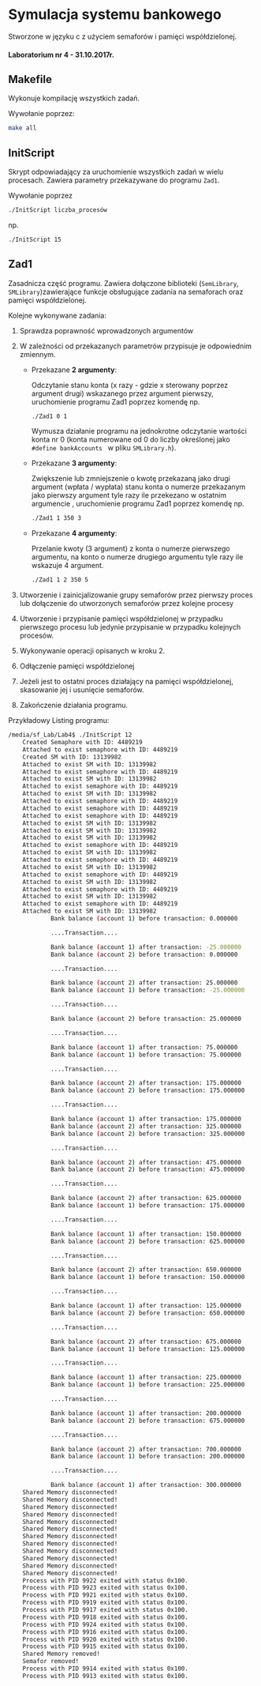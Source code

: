 # Symulacja systemu bankowego

Stworzone w języku c z użyciem semaforów i pamięci współdzielonej.

#### Laboratorium nr 4 - 31.10.2017r.



## Makefile

Wykonuje kompilację wszystkich zadań. 

Wywołanie poprzez:  

```bash
make all
```



## InitScript

Skrypt odpowiadający za uruchomienie wszystkich zadań w wielu procesach. Zawiera parametry przekazywane do programu `Zad1`.  

Wywołanie poprzez

```bash
./InitScript liczba_procesów
```

np.

```bash
./InitScript 15
```



## Zad1

Zasadnicza część programu. Zawiera dołączone biblioteki (`SemLibrary`, `SMLibrary`)zawierające funkcje obsługujące zadania na semaforach oraz pamięci współdzielonej.

Kolejne wykonywane zadania:

1. Sprawdza poprawność wprowadzonych argumentów

2. W zależności od przekazanych parametrów przypisuje je odpowiednim zmiennym.

   - Przekazane **2 argumenty**:

     Odczytanie stanu konta (x razy - gdzie x sterowany poprzez argument drugi) wskazanego przez argument pierwszy, uruchomienie programu Zad1 poprzez komendę np.

     ```bash
     ./Zad1 0 1
     ```

     Wymusza działanie programu na jednokrotne odczytanie wartości konta nr 0 (konta numerowane od 0 do liczby określonej jako `#define bankAccounts ` w pliku `SMLibrary.h`).


   - Przekazane **3 argumenty**:

     Zwiększenie lub zmniejszenie o kwotę przekazaną jako drugi argument (wpłata / wypłata) stanu konta o numerze przekazanym jako pierwszy argument tyle razy ile przekezano w ostatnim argumencie , uruchomienie programu Zad1 poprzez komendę np.

     ```bash
     ./Zad1 1 350 3
     ```

   - Przekazane **4 argumenty**:

     Przelanie kwoty (3 argument) z konta o numerze pierwszego argumentu, na konto o numerze drugiego argumentu tyle razy ile wskazuje 4 argument. 

     ```bash
     ./Zad1 1 2 350 5
     ```

3. Utworzenie i zainicjalizowanie grupy semaforów przez pierwszy proces lub dołączenie do utworzonych semaforów przez kolejne procesy

4. Utworzenie i przypisanie pamięci współdzielonej w przypadku pierwszego procesu lub jedynie przypisanie w przypadku kolejnych procesów.

5. Wykonywanie operacji opisanych w kroku 2.

6. Odłączenie pamięci współdzielonej

7. Jeżeli jest to ostatni proces działający na pamięci współdzielonej, skasowanie jej i usunięcie semaforów.

8. Zakończenie działania programu.



Przykładowy Listing programu:

```bash
/media/sf_Lab/Lab4$ ./InitScript 12
    Created Semaphore with ID: 4489219
    Attached to exist semaphore with ID: 4489219
    Created SM with ID: 13139982
    Attached to exist SM with ID: 13139982
    Attached to exist semaphore with ID: 4489219
    Attached to exist SM with ID: 13139982
    Attached to exist semaphore with ID: 4489219
    Attached to exist SM with ID: 13139982
    Attached to exist semaphore with ID: 4489219
    Attached to exist semaphore with ID: 4489219
    Attached to exist semaphore with ID: 4489219
    Attached to exist SM with ID: 13139982
    Attached to exist SM with ID: 13139982
    Attached to exist SM with ID: 13139982
    Attached to exist semaphore with ID: 4489219
    Attached to exist SM with ID: 13139982
    Attached to exist semaphore with ID: 4489219
    Attached to exist SM with ID: 13139982
    Attached to exist semaphore with ID: 4489219
    Attached to exist SM with ID: 13139982
    Attached to exist semaphore with ID: 4489219
    Attached to exist SM with ID: 13139982
    Attached to exist semaphore with ID: 4489219
    Attached to exist SM with ID: 13139982
            Bank balance (account 1) before transaction: 0.000000

            ....Transaction....

            Bank balance (account 1) after transaction: -25.000000
            Bank balance (account 2) before transaction: 0.000000

            ....Transaction....

            Bank balance (account 2) after transaction: 25.000000
            Bank balance (account 1) before transaction: -25.000000

            ....Transaction....

            Bank balance (account 2) before transaction: 25.000000

            ....Transaction....

            Bank balance (account 1) after transaction: 75.000000
            Bank balance (account 1) before transaction: 75.000000

            ....Transaction....

            Bank balance (account 2) after transaction: 175.000000
            Bank balance (account 2) before transaction: 175.000000

            ....Transaction....

            Bank balance (account 1) after transaction: 175.000000
            Bank balance (account 2) after transaction: 325.000000
            Bank balance (account 2) before transaction: 325.000000

            ....Transaction....

            Bank balance (account 2) after transaction: 475.000000
            Bank balance (account 2) before transaction: 475.000000

            ....Transaction....

            Bank balance (account 2) after transaction: 625.000000
            Bank balance (account 1) before transaction: 175.000000

            ....Transaction....

            Bank balance (account 1) after transaction: 150.000000
            Bank balance (account 2) before transaction: 625.000000

            ....Transaction....

            Bank balance (account 2) after transaction: 650.000000
            Bank balance (account 1) before transaction: 150.000000

            ....Transaction....

            Bank balance (account 1) after transaction: 125.000000
            Bank balance (account 2) before transaction: 650.000000

            ....Transaction....

            Bank balance (account 2) after transaction: 675.000000
            Bank balance (account 1) before transaction: 125.000000

            ....Transaction....

            Bank balance (account 1) after transaction: 225.000000
            Bank balance (account 1) before transaction: 225.000000

            ....Transaction....

            Bank balance (account 1) after transaction: 200.000000
            Bank balance (account 2) before transaction: 675.000000

            ....Transaction....

            Bank balance (account 2) after transaction: 700.000000
            Bank balance (account 1) before transaction: 200.000000

            ....Transaction....

            Bank balance (account 1) after transaction: 300.000000
    Shared Memory disconnected!
    Shared Memory disconnected!
    Shared Memory disconnected!
    Shared Memory disconnected!
    Shared Memory disconnected!
    Shared Memory disconnected!
    Shared Memory disconnected!
    Shared Memory disconnected!
    Shared Memory disconnected!
    Shared Memory disconnected!
    Shared Memory disconnected!
    Shared Memory disconnected!
    Process with PID 9922 exited with status 0x100.
    Process with PID 9923 exited with status 0x100.
    Process with PID 9921 exited with status 0x100.
    Process with PID 9919 exited with status 0x100.
    Process with PID 9917 exited with status 0x100.
    Process with PID 9918 exited with status 0x100.
    Process with PID 9924 exited with status 0x100.
    Process with PID 9916 exited with status 0x100.
    Process with PID 9920 exited with status 0x100.
    Process with PID 9915 exited with status 0x100.
    Shared Memory removed!
    Semafor removed!
    Process with PID 9914 exited with status 0x100.
    Process with PID 9913 exited with status 0x100.
```


